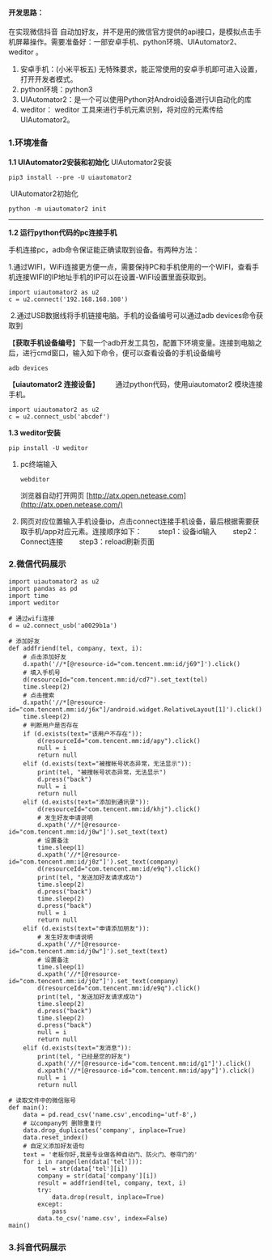 #### 开发思路：

在实现微信抖音 自动加好友，并不是用的微信官方提供的api接口，是模拟点击手机屏幕操作。需要准备好：一部安卓手机、python环境、UIAutomator2、weditor 。

1. 安卓手机：(小米平板五) 无特殊要求，能正常使用的安卓手机即可进入设置，打开开发者模式。
2. python环境：python3
3. UIAutomator2：是一个可以使用Python对Android设备进行UI自动化的库
4. weditor： weditor 工具来进行手机元素识别，将对应的元素传给UIAutomator2。

### **1.环境准备**

**1.1 UIAutomator2安装和初始化**
	UIAutomator2安装

```
pip3 install --pre -U uiautomator2
```

​	UIAutomator2初始化

```
python -m uiautomator2 init
```

****
**1.2 运行python代码的pc连接手机**			

手机连接pc，adb命令保证能正确读取到设备。有两种方法：

​			1.通过WIFI，WiFi连接更方便一点，需要保持PC和手机使用的一个WIFI，查看手机连接WIFI的IP地址手机的IP可以在设置-WIFI设置里面获取到。

```
import uiautomator2 as u2
c = u2.connect('192.168.168.108')
```

​			2.通过USB数据线将手机链接电脑。手机的设备编号可以通过adb devices命令获取到

【**获取手机设备编号**】下载一个adb开发工具包，配置下环境变量。连接到电脑之后，进行cmd窗口，输入如下命令，便可以查看设备的手机设备编号

```
adb devices
```

【**uiautomator2 连接设备**】
  通过python代码，使用uiautomator2 模块连接手机。

```
import uiautomator2 as u2
c = u2.connect_usb('abcdef')
```

**1.3 weditor安装**

```
pip install -U weditor
```

1. pc终端输入

   ```
   webditor
   ```

   浏览器自动打开网页 [http://atx.open.netease.com](http://atx.open.netease.com/)	

2. 网页对应位置输入手机设备ip，点击connect连接手机设备，最后根据需要获取手机/app对应元素。连接顺序如下：
     step1：设备id输入
     step2：Connect连接
     step3：reload刷新页面

### **2.微信代码展示**

```
import uiautomator2 as u2
import pandas as pd
import time
import weditor

# 通过wifi连接
d = u2.connect_usb('a0029b1a')

# 添加好友
def addfriend(tel, company, text, i):
    # 点击添加好友
    d.xpath('//*[@resource-id="com.tencent.mm:id/j69"]').click()
    # 填入手机号
    d(resourceId="com.tencent.mm:id/cd7").set_text(tel)
    time.sleep(2)
    # 点击搜索
    d.xpath('//*[@resource-id="com.tencent.mm:id/j6x"]/android.widget.RelativeLayout[1]').click()
    time.sleep(2)
    # 判断用户是否存在
    if (d.exists(text="该用户不存在")):
        d(resourceId="com.tencent.mm:id/apy").click()
        null = i
        return null
    elif (d.exists(text="被搜帐号状态异常，无法显示")):
        print(tel, "被搜帐号状态异常，无法显示")
        d.press("back")
        null = i
        return null
    elif (d.exists(text="添加到通讯录")):
        d(resourceId="com.tencent.mm:id/khj").click()
        # 发生好友申请说明
        d.xpath('//*[@resource-id="com.tencent.mm:id/j0w"]').set_text(text)
        # 设置备注
        time.sleep(1)
        d.xpath('//*[@resource-id="com.tencent.mm:id/j0z"]').set_text(company)
        d(resourceId="com.tencent.mm:id/e9q").click()
        print(tel, "发送加好友请求成功")
        time.sleep(2)
        d.press("back")
        time.sleep(2)
        d.press("back")
        null = i
        return null
    elif (d.exists(text="申请添加朋友")):
        # 发生好友申请说明
        d.xpath('//*[@resource-id="com.tencent.mm:id/j0w"]').set_text(text)
        # 设置备注
        time.sleep(1)
        d.xpath('//*[@resource-id="com.tencent.mm:id/j0z"]').set_text(company)
        d(resourceId="com.tencent.mm:id/e9q").click()
        print(tel, "发送加好友请求成功")
        time.sleep(2)
        d.press("back")
        time.sleep(2)
        d.press("back")
        null = i
        return null
    elif (d.exists(text="发消息")):
        print(tel, "已经是您的好友")
        d.xpath('//*[@resource-id="com.tencent.mm:id/g1"]').click()
        d.xpath('//*[@resource-id="com.tencent.mm:id/apy"]').click()
        null = i
        return null

# 读取文件中的微信账号
def main():
    data = pd.read_csv('name.csv',encoding='utf-8',)
    # 以company列 删除重复行
    data.drop_duplicates('company', inplace=True)
    data.reset_index()
    # 自定义添加好友语句
    text = '老板你好,我是专业做各种自动门、防火门、卷帘门的'
    for i in range(len(data['tel'])):
        tel = str(data['tel'][i])
        company = str(data['company'][i])
        result = addfriend(tel, company, text, i)
        try:
            data.drop(result, inplace=True)
        except:
            pass
        data.to_csv('name.csv', index=False)
main()
```

### 3.抖音代码展示

```

```

